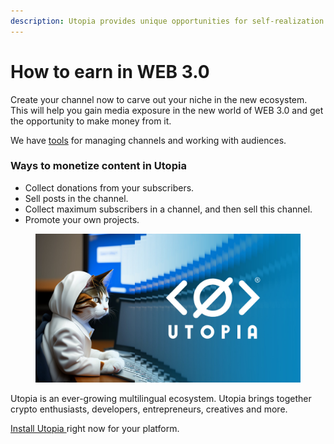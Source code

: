 ```yaml
---
description: Utopia provides unique opportunities for self-realization in WEB 3.0
---
```


# How to earn in WEB 3.0

Create your channel now to carve out your niche in the new ecosystem. This will help you gain media exposure in the new world of WEB 3.0 and get the opportunity to make money from it.

We have [tools](crp.is-api/example-of-projects.md) for managing channels and working with audiences.

### Ways to monetize content in Utopia

* Collect donations from your subscribers.
* Sell posts in the channel.
* Collect maximum subscribers in a channel, and then sell this channel.
* Promote your own projects.

<figure><img src=".gitbook/assets/cat_notebook.jpg" alt=""><figcaption></figcaption></figure>

Utopia is an ever-growing multilingual ecosystem. Utopia brings together crypto enthusiasts, developers, entrepreneurs, creatives and more.

[Install Utopia ](./)right now for your platform.



